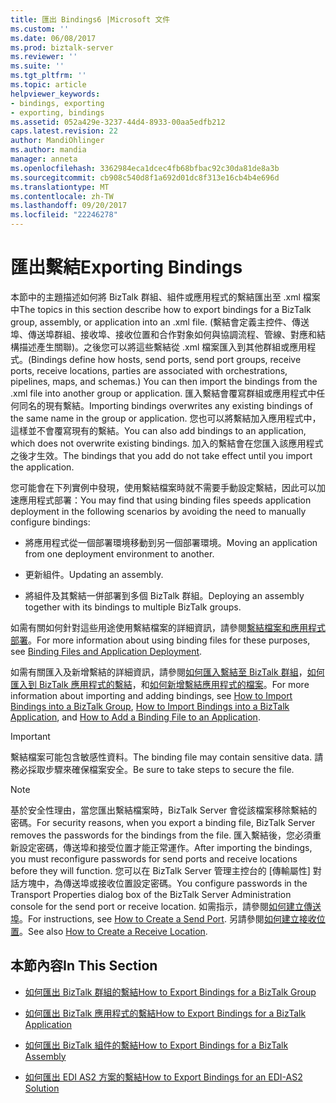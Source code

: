 ```yaml
---
title: 匯出 Bindings6 |Microsoft 文件
ms.custom: ''
ms.date: 06/08/2017
ms.prod: biztalk-server
ms.reviewer: ''
ms.suite: ''
ms.tgt_pltfrm: ''
ms.topic: article
helpviewer_keywords:
- bindings, exporting
- exporting, bindings
ms.assetid: 052a429e-3237-44d4-8933-00aa5edfb212
caps.latest.revision: 22
author: MandiOhlinger
ms.author: mandia
manager: anneta
ms.openlocfilehash: 3362984eca1dcec4fb68bfbac92c30da81de8a3b
ms.sourcegitcommit: cb908c540d8f1a692d01dc8f313e16cb4b4e696d
ms.translationtype: MT
ms.contentlocale: zh-TW
ms.lasthandoff: 09/20/2017
ms.locfileid: "22246278"
---
```

# <a name="exporting-bindings"></a><span data-ttu-id="b7142-102">匯出繫結</span><span class="sxs-lookup"><span data-stu-id="b7142-102">Exporting Bindings</span></span>
<span data-ttu-id="b7142-103">本節中的主題描述如何將 BizTalk 群組、組件或應用程式的繫結匯出至 .xml 檔案中</span><span class="sxs-lookup"><span data-stu-id="b7142-103">The topics in this section describe how to export bindings for a BizTalk group, assembly, or application into an .xml file.</span></span> <span data-ttu-id="b7142-104">(繫結會定義主控件、傳送埠、傳送埠群組、接收埠、接收位置和合作對象如何與協調流程、管線、對應和結構描述產生關聯)。之後您可以將這些繫結從 .xml 檔案匯入到其他群組或應用程式。</span><span class="sxs-lookup"><span data-stu-id="b7142-104">(Bindings define how hosts, send ports, send port groups, receive ports, receive locations, parties are associated with orchestrations, pipelines, maps, and schemas.) You can then import the bindings from the .xml file into another group or application.</span></span> <span data-ttu-id="b7142-105">匯入繫結會覆寫群組或應用程式中任何同名的現有繫結。</span><span class="sxs-lookup"><span data-stu-id="b7142-105">Importing bindings overwrites any existing bindings of the same name in the group or application.</span></span> <span data-ttu-id="b7142-106">您也可以將繫結加入應用程式中，這樣並不會覆寫現有的繫結。</span><span class="sxs-lookup"><span data-stu-id="b7142-106">You can also add bindings to an application, which does not overwrite existing bindings.</span></span> <span data-ttu-id="b7142-107">加入的繫結會在您匯入該應用程式之後才生效。</span><span class="sxs-lookup"><span data-stu-id="b7142-107">The bindings that you add do not take effect until you import the application.</span></span>  
  
 <span data-ttu-id="b7142-108">您可能會在下列實例中發現，使用繫結檔案時就不需要手動設定繫結，因此可以加速應用程式部署：</span><span class="sxs-lookup"><span data-stu-id="b7142-108">You may find that using binding files speeds application deployment in the following scenarios by avoiding the need to manually configure bindings:</span></span>  
  
-   <span data-ttu-id="b7142-109">將應用程式從一個部署環境移動到另一個部署環境。</span><span class="sxs-lookup"><span data-stu-id="b7142-109">Moving an application from one deployment environment to another.</span></span>  
  
-   <span data-ttu-id="b7142-110">更新組件。</span><span class="sxs-lookup"><span data-stu-id="b7142-110">Updating an assembly.</span></span>  
  
-   <span data-ttu-id="b7142-111">將組件及其繫結一併部署到多個 BizTalk 群組。</span><span class="sxs-lookup"><span data-stu-id="b7142-111">Deploying an assembly together with its bindings to multiple BizTalk groups.</span></span>  
  
 <span data-ttu-id="b7142-112">如需有關如何針對這些用途使用繫結檔案的詳細資訊，請參閱[繫結檔案和應用程式部署](../core/binding-files-and-application-deployment.md)。</span><span class="sxs-lookup"><span data-stu-id="b7142-112">For more information about using binding files for these purposes, see [Binding Files and Application Deployment](../core/binding-files-and-application-deployment.md).</span></span>  
  
 <span data-ttu-id="b7142-113">如需有關匯入及新增繫結的詳細資訊，請參閱[如何匯入繫結至 BizTalk 群組](../core/how-to-import-bindings-into-a-biztalk-group.md)，[如何匯入到 BizTalk 應用程式的繫結](../core/how-to-import-bindings-into-a-biztalk-application.md)，和[如何新增繫結應用程式的檔案](../core/how-to-add-a-binding-file-to-an-application2.md)。</span><span class="sxs-lookup"><span data-stu-id="b7142-113">For more information about importing and adding bindings, see [How to Import Bindings into a BizTalk Group](../core/how-to-import-bindings-into-a-biztalk-group.md), [How to Import Bindings into a BizTalk Application](../core/how-to-import-bindings-into-a-biztalk-application.md), and [How to Add a Binding File to an Application](../core/how-to-add-a-binding-file-to-an-application2.md).</span></span>  
  
> [!IMPORTANT]
>  <span data-ttu-id="b7142-114">繫結檔案可能包含敏感性資料。</span><span class="sxs-lookup"><span data-stu-id="b7142-114">The binding file may contain sensitive data.</span></span> <span data-ttu-id="b7142-115">請務必採取步驟來確保檔案安全。</span><span class="sxs-lookup"><span data-stu-id="b7142-115">Be sure to take steps to secure the file.</span></span>  
  
> [!NOTE]
>  <span data-ttu-id="b7142-116">基於安全性理由，當您匯出繫結檔案時，BizTalk Server 會從該檔案移除繫結的密碼。</span><span class="sxs-lookup"><span data-stu-id="b7142-116">For security reasons, when you export a binding file, BizTalk Server removes the passwords for the bindings from the file.</span></span> <span data-ttu-id="b7142-117">匯入繫結後，您必須重新設定密碼，傳送埠和接受位置才能正常運作。</span><span class="sxs-lookup"><span data-stu-id="b7142-117">After importing the bindings, you must reconfigure passwords for send ports and receive locations before they will function.</span></span> <span data-ttu-id="b7142-118">您可以在 BizTalk Server 管理主控台的 [傳輸屬性] 對話方塊中，為傳送埠或接收位置設定密碼。</span><span class="sxs-lookup"><span data-stu-id="b7142-118">You configure passwords in the Transport Properties dialog box of the BizTalk Server Administration console for the send port or receive location.</span></span> <span data-ttu-id="b7142-119">如需指示，請參閱[如何建立傳送埠](../core/how-to-create-a-send-port2.md)。</span><span class="sxs-lookup"><span data-stu-id="b7142-119">For instructions, see [How to Create a Send Port](../core/how-to-create-a-send-port2.md).</span></span> <span data-ttu-id="b7142-120">另請參閱[如何建立接收位置](../core/how-to-create-a-receive-location.md)。</span><span class="sxs-lookup"><span data-stu-id="b7142-120">See also [How to Create a Receive Location](../core/how-to-create-a-receive-location.md).</span></span>  
  
## <a name="in-this-section"></a><span data-ttu-id="b7142-121">本節內容</span><span class="sxs-lookup"><span data-stu-id="b7142-121">In This Section</span></span>  
  
-   [<span data-ttu-id="b7142-122">如何匯出 BizTalk 群組的繫結</span><span class="sxs-lookup"><span data-stu-id="b7142-122">How to Export Bindings for a BizTalk Group</span></span>](../core/how-to-export-bindings-for-a-biztalk-group.md)  
  
-   [<span data-ttu-id="b7142-123">如何匯出 BizTalk 應用程式的繫結</span><span class="sxs-lookup"><span data-stu-id="b7142-123">How to Export Bindings for a BizTalk Application</span></span>](../core/how-to-export-bindings-for-a-biztalk-application.md)  
  
-   [<span data-ttu-id="b7142-124">如何匯出 BizTalk 組件的繫結</span><span class="sxs-lookup"><span data-stu-id="b7142-124">How to Export Bindings for a BizTalk Assembly</span></span>](../core/how-to-export-bindings-for-a-biztalk-assembly.md)  
  
-   [<span data-ttu-id="b7142-125">如何匯出 EDI AS2 方案的繫結</span><span class="sxs-lookup"><span data-stu-id="b7142-125">How to Export Bindings for an EDI-AS2 Solution</span></span>](../core/how-to-export-bindings-for-an-edi-as2-solution.md)